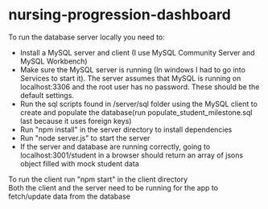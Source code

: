 # nursing-progression-dashboard
To run the database server locally you need to:
* Install a MySQL server and client (I use MySQL Community Server and MySQL Workbench)
* Make sure the MySQL server is running (In windows I had to go into Services to start it). The server assumes that MySQL is running on localhost:3306 and the root user has no password. These should be the default settings.
* Run the sql scripts found in /server/sql folder using the MySQL client to create and populate the database(run populate_student_milestone.sql last because it uses foreign keys)
* Run "npm install" in the server directory to install dependencies
* Run "node server.js" to start the server
* If the server and database are running correctly, going to localhost:3001/student in a browser should return an array of jsons object filled with mock student data

To run the client run "npm start" in the client directory  
Both the client and the server need to be running for the app to fetch/update data from the database